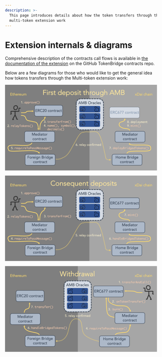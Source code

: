 ```yaml
---
description: >-
  This page introduces details about how the token transfers through the
  multi-token extension work
---
```


# Extension internals & diagrams

Comprehensive description of the contracts call flows is available in [the documentation of the extension](https://github.com/poanetwork/tokenbridge-contracts/blob/master/contracts/upgradeable_contracts/multi_amb_erc20_to_erc677/callflows.md) on the GitHub TokenBridge contracts repo.

Below are a few diagrams for those who would like to get the general idea how tokens transfers through the Multi-token extension work:

![](../../.gitbook/assets/image%20%2857%29.png)

![](../../.gitbook/assets/image%20%2861%29.png)

![](../../.gitbook/assets/image%20%2871%29.png)

